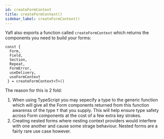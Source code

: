 ```yaml
---
id: createFormContext
title: createFormContext()
sidebar_label: createFormContext()
---
```


Yafl also exports a function called `createFormContext` which returns the components you need to build your forms:

```tsx
const { 
  Form,
  Field,
  Section,
  Repeat,
  FormError,
  useDelivery,
  useFormContext
 } = createFormContext<T>()
```

The reason for this is 2 fold:

1. When using TypeScript you may sepecify a type to the generic function which will give all the Form components returned from this function awarenss of the type `T` that you supply. This will help ensure type safety across Form components at the cost of a few extra key strokes.
2. Creating nested forms where nesting context providers would interfere with one another and cause some strage behaviour. Nested forms are a fairly rare use case however.

